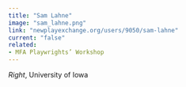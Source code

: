 ```yaml
---
title: "Sam Lahne"
image: "sam_lahne.png"
link: "newplayexchange.org/users/9050/sam-lahne"
current: "false"
related:
- MFA Playwrights’ Workshop
---
```


*Right*, University of Iowa
